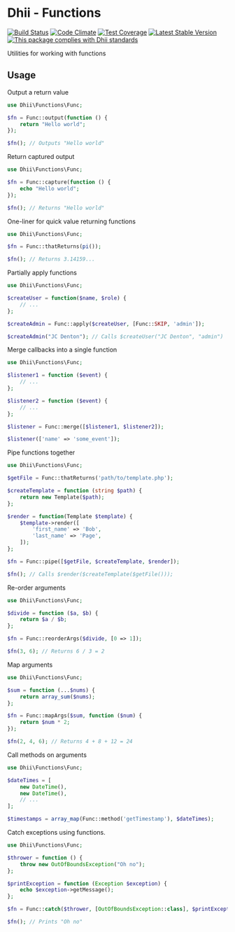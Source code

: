 # Dhii - Functions

[![Build Status](https://travis-ci.org/dhii/functions.svg?branch=master)](https://travis-ci.org/dhii/functions)
[![Code Climate](https://codeclimate.com/github/dhii/functions/badges/gpa.svg)](https://codeclimate.com/github/dhii/functions)
[![Test Coverage](https://codeclimate.com/github/dhii/functions/badges/coverage.svg)](https://codeclimate.com/github/dhii/functions/coverage)
[![Latest Stable Version](https://poser.pugx.org/dhii/functions/version)](https://packagist.org/packages/dhii/functions)
[![This package complies with Dhii standards](https://img.shields.io/badge/Dhii-Compliant-green.svg?style=flat-square)][Dhii]

Utilities for working with functions

## Usage

Output a return  value

```php
use Dhii\Functions\Func;

$fn = Func::output(function () {
    return "Hello world";
});

$fn(); // Outputs "Hello world"
```

Return captured output

```php
use Dhii\Functions\Func;

$fn = Func::capture(function () {
    echo "Hello world";
});

$fn(); // Returns "Hello world"
```

One-liner for quick value returning functions

```php
use Dhii\Functions\Func;

$fn = Func::thatReturns(pi());

$fn(); // Returns 3.14159...
```

Partially apply functions

```php
use Dhii\Functions\Func;

$createUser = function($name, $role) {
    // ...
};

$createAdmin = Func::apply($createUser, [Func::SKIP, 'admin']);

$createAdmin("JC Denton"); // Calls $createUser("JC Denton", "admin")
```

Merge callbacks into a single function

```php
use Dhii\Functions\Func;

$listener1 = function ($event) {
    // ... 
};

$listener2 = function ($event) {
    // ...
};

$listener = Func::merge([$listener1, $listener2]);

$listener(['name' => 'some_event']);
```

Pipe functions together

```php
use Dhii\Functions\Func;

$getFile = Func::thatReturns('path/to/template.php');

$createTemplate = function (string $path) {
    return new Template($path);
};

$render = function(Template $template) {
    $template->render([
        'first_name' => 'Bob',
        'last_name' => 'Page',
    ]);
};

$fn = Func::pipe([$getFile, $createTemplate, $render]);

$fn(); // Calls $render($createTemplate($getFile()));
```

Re-order arguments

```php
use Dhii\Functions\Func;

$divide = function ($a, $b) {
    return $a / $b;
};

$fn = Func::reorderArgs($divide, [0 => 1]);

$fn(3, 6); // Returns 6 / 3 = 2
```

Map arguments

```php
use Dhii\Functions\Func;

$sum = function (...$nums) {
    return array_sum($nums);
};

$fn = Func::mapArgs($sum, function ($num) {
    return $num * 2;
});

$fn(2, 4, 6); // Returns 4 + 8 + 12 = 24
```

Call methods on arguments

```php
use Dhii\Functions\Func;

$dateTimes = [
    new DateTime(),
    new DateTime(),
    // ...
];

$timestamps = array_map(Func::method('getTimestamp'), $dateTimes);
```

Catch exceptions using functions.

```php
use Dhii\Functions\Func;

$thrower = function () {
    throw new OutOfBoundsException("Oh no");
};

$printException = function (Exception $exception) {
    echo $exception->getMessage();
};

$fn = Func::catch($thrower, [OutOfBoundsException::class], $printException);

$fn(); // Prints "Oh no"
```

[Dhii]: https://github.com/Dhii/dhii
